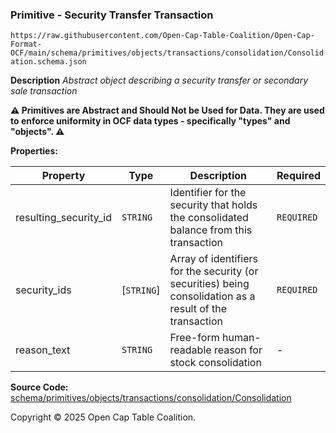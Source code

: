 ### Primitive - Security Transfer Transaction

`https://raw.githubusercontent.com/Open-Cap-Table-Coalition/Open-Cap-Format-OCF/main/schema/primitives/objects/transactions/consolidation/Consolidation.schema.json`

**Description** _Abstract object describing a security transfer or secondary sale transaction_

**:warning: Primitives are Abstract and Should Not be Used for Data. They are used to enforce uniformity in OCF data types - specifically "types" and "objects". :warning:**

**Properties:**

| Property              | Type       | Description                                                                                              | Required   |
| --------------------- | ---------- | -------------------------------------------------------------------------------------------------------- | ---------- |
| resulting_security_id | `STRING`   | Identifier for the security that holds the consolidated balance from this transaction                    | `REQUIRED` |
| security_ids          | [`STRING`] | Array of identifiers for the security (or securities) being consolidation as a result of the transaction | `REQUIRED` |
| reason_text           | `STRING`   | Free-form human-readable reason for stock consolidation                                                  | -          |

**Source Code:** [schema/primitives/objects/transactions/consolidation/Consolidation](../../../../../../../schema/primitives/objects/transactions/consolidation/Consolidation.schema.json)

Copyright © 2025 Open Cap Table Coalition.
